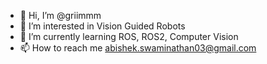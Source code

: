 - 👋 Hi, I’m @griimmm
- 👀 I’m interested in Vision Guided Robots
- 🌱 I’m currently learning ROS, ROS2, Computer Vision
- 📫 How to reach me abishek.swaminathan03@gmail.com

<!---
griimmm/griimmm is a ✨ special ✨ repository because its `README.md` (this file) appears on your GitHub profile.
You can click the Preview link to take a look at your changes.
--->
